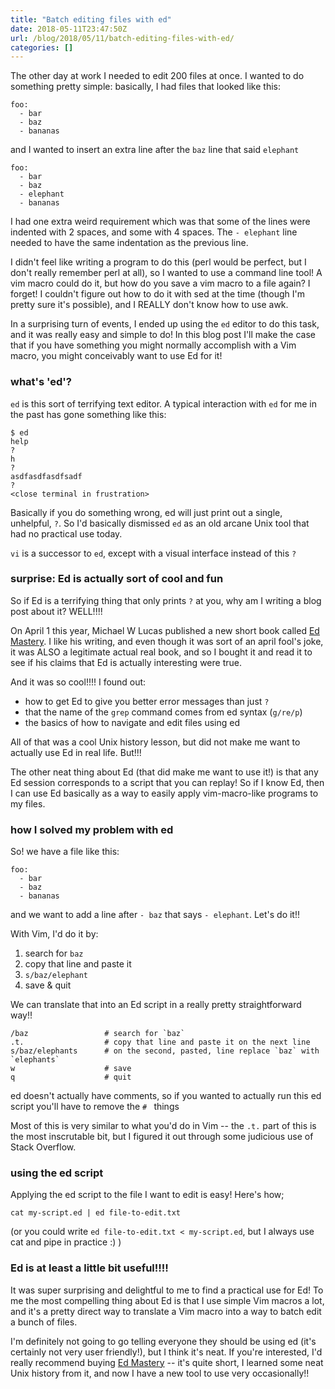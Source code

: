 ```yaml
---
title: "Batch editing files with ed"
date: 2018-05-11T23:47:50Z
url: /blog/2018/05/11/batch-editing-files-with-ed/
categories: []
---
```


The other day at work I needed to edit 200 files at once. I wanted to do something pretty simple:
basically, I had files that looked like this:

```
foo:
  - bar
  - baz
  - bananas
```

and I wanted to insert an extra line after the `baz` line that said `elephant`

```
foo:
  - bar
  - baz
  - elephant
  - bananas
```

I had one extra weird requirement which was that some of the lines were indented with 2 spaces, and
some with 4 spaces. The `- elephant` line needed to have the same indentation as the previous line.

I didn't feel like writing a program to do this (perl would be perfect, but I don't really remember
perl at all), so I wanted to use a command line tool! A vim macro could do it, but how do you save a
vim macro to a file again? I forget! I couldn't figure out how to do it with sed at the time (though
I'm pretty sure it's possible), and I REALLY don't know how to use awk.

In a surprising turn of events, I ended up using the `ed` editor to do this task, and it was really
easy and simple to do! In this blog post I'll make the case that if you have something you might
normally accomplish with a Vim macro, you might conceivably want to use Ed for it!

### what's 'ed'?

`ed` is this sort of terrifying text editor. A typical interaction with `ed` for me in the past has
gone something like this:

```
$ ed
help
?
h
?
asdfasdfasdfsadf
?
<close terminal in frustration>
```

Basically if you do something wrong, ed will just print out a single, unhelpful, `?`. So I'd
basically dismissed `ed` as an old arcane Unix tool that had no practical use today.

`vi` is a successor to `ed`, except with a visual interface instead of this `?`

### surprise: Ed is actually sort of cool and fun

So if Ed is a terrifying thing that only prints `?` at you, why am I writing a blog post about it?
WELL!!!!

On April 1 this year, Michael W Lucas published a new short book
called [Ed Mastery](https://www.michaelwlucas.com/tools/ed). I like his writing, and even though it
was sort of an april fool's joke, it was ALSO a legitimate actual real book, and so I bought it and
read it to see if his claims that Ed is actually interesting were true.

And it was so cool!!!! I found out:

* how to get Ed to give you better error messages than just `?`
* that the name of the `grep` command comes from ed syntax (`g/re/p`)
* the basics of how to navigate and edit files using ed

All of that was a cool Unix history lesson, but did not make me want to actually use Ed in real
life. But!!! 

The other neat thing about Ed (that did make me want to use it!) is that any Ed session corresponds to a script that you can replay! So
if I know Ed, then I can use Ed basically as a way to easily apply vim-macro-like programs to my
files.

### how I solved my problem with ed

So! we have a file like this:

```
foo:
  - bar
  - baz
  - bananas
```

and we want to add a line after `- baz` that says `- elephant`. Let's do it!!

With Vim, I'd do it by:

1. search for `baz`
1. copy that line and paste it
1. `s/baz/elephant`
1. save & quit

We can translate that into an Ed script in a really pretty straightforward way!!


```
/baz                 # search for `baz`
.t.                  # copy that line and paste it on the next line
s/baz/elephants      # on the second, pasted, line replace `baz` with `elephants`
w                    # save
q                    # quit
```

ed doesn't actually have comments, so if you wanted to actually run this ed script you'll have to
remove the `# ` things

Most of this is very similar to what you'd do in Vim -- the `.t.` part of this is the most
inscrutable bit, but I figured it out through some judicious use of Stack Overflow.

### using the ed script

Applying the ed script to the file I want to edit is easy! Here's how;

```
cat my-script.ed | ed file-to-edit.txt
```

(or you could write `ed file-to-edit.txt < my-script.ed`, but I always use cat and pipe in practice :) ) 

### Ed is at least a little bit useful!!!!

It was super surprising and delightful to me to find a practical use for Ed! To me the most
compelling thing about Ed is that I use simple Vim macros a lot, and it's a pretty direct way to
translate a Vim macro into a way to batch edit a bunch of files.

I'm definitely not going to go telling everyone they should be using ed (it's certainly not very
user friendly!), but I think it's neat. If
you're interested, I'd really recommend buying [Ed Mastery](https://www.michaelwlucas.com/tools/ed) -- it's quite short, I learned some neat Unix
history from it, and now I have a new tool to use very occasionally!!
